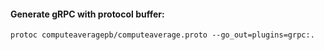 #### Generate gRPC with protocol buffer:
<pre><code>protoc computeaveragepb/computeaverage.proto --go_out=plugins=grpc:.</code></pre>
